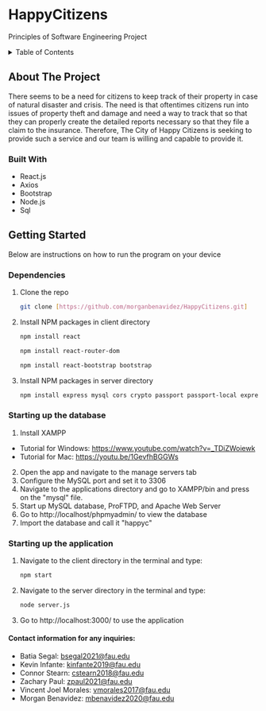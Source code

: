 # HappyCitizens
Principles of Software Engineering Project
<!-- TABLE OF CONTENTS -->
<details>
  <summary>Table of Contents</summary>
  <ol>
    <li>
      <a href="#about-the-project">About The Project</a>
      <ul>
        <li><a href="#built-with">Built With</a></li>
      </ul>
    </li>
    <li>
      <a href="#getting-started">Getting Started</a>
      <ul>
        <li><a href="#prerequisites">Prerequisites</a></li>
        <li><a href="#installation">Installation</a></li>
      </ul>
    </li>
    <li><a href="#usage">Usage</a></li>
    <li><a href="#contributing">Contributing</a></li>
    <li><a href="#contact">Contact</a></li>
  </ol>
</details>
<!-- ABOUT THE PROJECT -->

## About The Project

There seems to be a need for citizens to keep track of their property in case of natural disaster and crisis. The need is that oftentimes citizens run into issues of property theft and damage and need a way to track that so that they can properly create the detailed reports necessary so that they file a claim to the insurance. Therefore, The City of Happy Citizens is seeking to provide such a service and our team is willing and capable to provide it. 

### Built With
* React.js
* Axios
* Bootstrap
* Node.js
* Sql 

<!-- GETTING STARTED -->
## Getting Started
Below are instructions on how to run the program on your device

### Dependencies
1. Clone the repo
   ```sh
   git clone [https://github.com/morganbenavidez/HappyCitizens.git]
   ```
2. Install NPM packages in client directory 
   ```sh
   npm install react
   ```
   ```sh
   npm install react-router-dom
   ```
   ```sh
   npm install react-bootstrap bootstrap
   ```
3. Install NPM packages in server directory
   ```sh
   npm install express mysql cors crypto passport passport-local express-session cookie-parser connect-ensure-login
   ```
### Starting up the database 
1. Install XAMPP
- Tutorial for Windows: https://www.youtube.com/watch?v=_TDiZWoiewk
- Tutorial for Mac: https://youtu.be/1GevfhBGGWs
2. Open the app and navigate to the manage servers tab
3. Configure the MySQL port and set it to 3306
4. Navigate to the applications directory and go to XAMPP/bin and press on the "mysql" file. 
5. Start up MySQL database, ProFTPD, and Apache Web Server
6. Go to http://localhost/phpmyadmin/ to view the database
7. Import the database and call it "happyc" 

### Starting up the application
1. Navigate to the client directory in the terminal and type: 
   ```sh
   npm start
   ```
2. Navigate to the server directory in the terminal and type: 
   ```sh
   node server.js 
   ```
3. Go to http://localhost:3000/ to use the application 

#### Contact information for any inquiries: 
- Batia Segal: bsegal2021@fau.edu 
- Kevin Infante: kinfante2019@fau.edu
- Connor Stearn: cstearn2018@fau.edu
- Zachary Paul: zpaul2021@fau.edu 
- Vincent Joel Morales: vmorales2017@fau.edu
- Morgan Benavidez: mbenavidez2020@fau.edu

